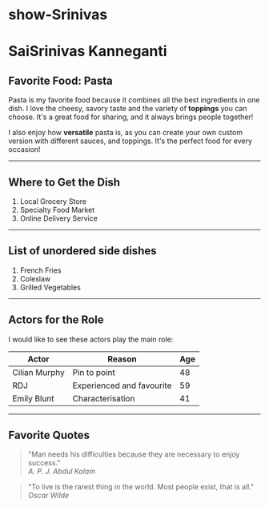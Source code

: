 # show-Srinivas
# SaiSrinivas Kanneganti

## Favorite Food: Pasta

Pasta is my favorite food because it combines all the best ingredients in one dish. I love the cheesy, savory taste and the variety of **toppings** you can choose. It's a great food for sharing, and it always brings people together!

I also enjoy how **versatile** pasta is, as you can create your own custom version with different sauces, and toppings. It's the perfect food for every occasion!

* * *

## Where to Get the Dish
1. Local Grocery Store
2. Specialty Food Market
3. Online Delivery Service
---

## List of unordered side dishes

1. French Fries
2. Coleslaw
3. Grilled Vegetables

---

## Actors for the Role

I would like to see these actors play the main role:

| Actor         | Reason                    | Age |
|---------------|---------------------------|-----|
| Cilian Murphy | Pin to point              | 48  |
| RDJ           | Experienced and favourite | 59  |
| Emily Blunt   | Characterisation          | 41  |

---

## Favorite Quotes
> "Man needs his difficulties because they are necessary to enjoy success."  
_A. P. J. Abdul Kalam_

> "To live is the rarest thing in the world. Most people exist, that is all."  
_Oscar Wilde_



